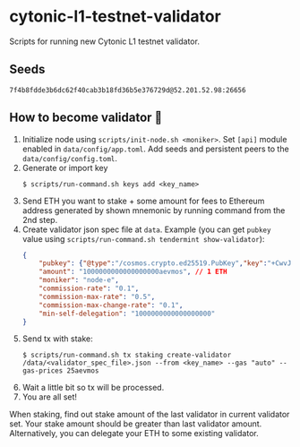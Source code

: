 # cytonic-l1-testnet-validator

Scripts for running new Cytonic L1 testnet validator.

## Seeds

`7f4b8fdde3b6dc62f40cab3b18fd36b5e376729d@52.201.52.98:26656`

## How to become validator 🚀

1. Initialize node using `scripts/init-node.sh <moniker>`. Set `[api]` module enabled in `data/config/app.toml`. Add seeds and persistent peers to the `data/config/config.toml`.
2. Generate or import key
    ```
    $ scripts/run-command.sh keys add <key_name>
    ```
4. Send ETH you want to stake + some amount for fees to Ethereum address generated by shown mnemonic by running command from the 2nd step.
5. Create validator json spec file at `data`. Example (you can get `pubkey` value using `scripts/run-command.sh tendermint show-validator`):
    ```json
    {
        "pubkey": {"@type":"/cosmos.crypto.ed25519.PubKey","key":"+CwvJiaY1CGAyWRN8Gv24EJiBTQn2voJcU7yzbgZUkE="},
        "amount": "1000000000000000000aevmos", // 1 ETH
        "moniker": "node-e",
        "commission-rate": "0.1",
        "commission-max-rate": "0.5",
        "commission-max-change-rate": "0.1",
        "min-self-delegation": "1000000000000000000"
    }
    ```
6. Send tx with stake:
    ```
    $ scripts/run-command.sh tx staking create-validator /data/<validator_spec_file>.json --from <key_name> --gas "auto" --gas-prices 25aevmos
    ```
7. Wait a little bit so tx will be processed.
8. You are all set!

When staking, find out stake amount of the last validator in current validator set. Your stake amount should be greater than last validator amount. Alternatively, you can delegate your ETH to some existing validator.